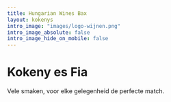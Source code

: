 ```yaml
---
title: Hungarian Wines Bax
layout: kokenys
intro_image: "images/logo-wijnen.png"
intro_image_absolute: false
intro_image_hide_on_mobile: false
---
```


# Kokeny es Fia

Vele smaken, voor elke gelegenheid de perfecte match.
